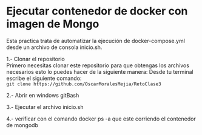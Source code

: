 # Ejecutar contenedor de docker con imagen de Mongo 
Esta practica trata de automatizar la ejecución de docker-compose.yml desde un archivo de consola inicio.sh.


1.- Clonar el repositorio  
    Primero necesitas clonar este repositorio para que obtengas los archivos necesarios esto lo puedes hacer de la siguiente manera:
    Desde tu terminal escribe el siguiente comando:<br>   `git clone https://github.com/OscarMoralesMejia/RetoClase3`  

2.- Abrir en windows gitBash

3.- Ejecutar el archivo inicio.sh

4.- verificar con el comando docker ps -a que este corriendo el contenedor de mongodb

